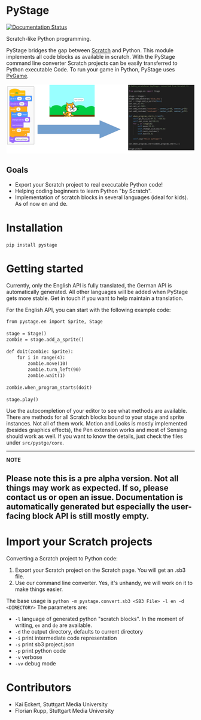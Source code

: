 # PyStage

[![Documentation Status](https://readthedocs.org/projects/pystage/badge/?version=latest)](https://pystage.readthedocs.io/en/latest/?badge=latest)

Scratch-like Python programming.

PyStage bridges the gap between [Scratch](https://scratch.mit.edu/) and Python. This module implements all code blocks
as available in scratch. With the PyStage command line converter Scratch projects can be easily
transferred to Python executable Code. To run your game in Python, PyStage uses [PyGame](https://www.pygame.org/news).

![test](docs/pystage.png)

## Goals
* Export your Scratch project to real executable Python code!
* Helping coding beginners to learn Python "by Scratch".
* Implementation of scratch blocks in several languages (ideal for kids). As of now en and de.

# Installation
```pip install pystage```

# Getting started

Currently, only the English API is fully translated, the German API is automatically generated. All other languages will be added when PyStage gets more stable. Get in touch if you want to help maintain a translation.

For the English API, you can start with the following example code:

```
from pystage.en import Sprite, Stage

stage = Stage()
zombie = stage.add_a_sprite()

def doit(zombie: Sprite):
    for i in range(4):
        zombie.move(10)
        zombie.turn_left(90)
        zombie.wait(1)

zombie.when_program_starts(doit)

stage.play()
```

Use the autocompletion of your editor to see what methods are available. There are methods for all Scratch blocks bound to your stage and sprite instances. Not all of them work. Motion and Looks is mostly implemented (besides graphics effects), the Pen extension works and most of Sensing should work as well. If you want to know the details, just check the files under `src/pystge/core`. 


---
**NOTE**

Please note this is a pre alpha version. Not all things may work as expected. If so, please contact us or open an issue. Documentation is automatically generated but especially the user-facing block API is still mostly empty.
---

# Import your Scratch projects
Converting a Scratch project to Python code:
1. Export your Scratch project on the Scratch page. You will get an .sb3 file.
2. Use our command line converter. Yes, it's unhandy, we will work on it to make things easier.

The base usage is ```python -m pystage.convert.sb3 <SB3 File> -l en -d <DIRECTORY>```
The parameters are:
* ```-l``` language of generated python "scratch blocks". In the moment of writing, ```en``` and ```de``` are available.
* ```-d``` the output directory, defaults to current directory
* ```-i``` print intermediate code representation
* ```-s``` print sb3 project.json
* ```-p``` print python code
* ```-v``` verbose
* ```-vv``` debug mode


# Contributors

* Kai Eckert, Stuttgart Media University
* Florian Rupp, Stuttgart Media University
